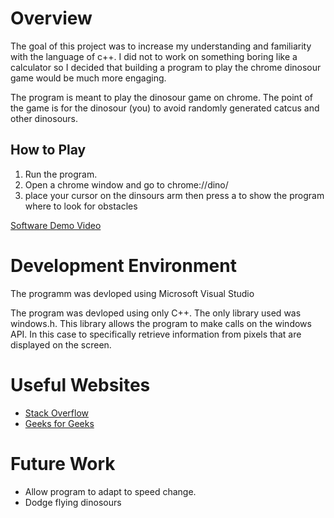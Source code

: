# Overview


The goal of this project was to increase my understanding and familiarity with the language of c++. I did not to work on something boring like a calculator so I decided that building a program to play the chrome dinosour game would be much more engaging. 

The program is meant to play the dinosour game on chrome. The point of the game is for the dinosour (you) to avoid randomly generated catcus and other dinosours. 

## How to Play 
1. Run the program. 
2. Open a chrome window and go to chrome://dino/ 
3. place your cursor on the dinsours arm then press a to show the program where to look for obstacles


[Software Demo Video](https://youtu.be/kR__4YlKR6I)

# Development Environment


The programm was devloped using Microsoft Visual Studio 

The program was devloped using only C++. The only library used was windows.h. This library allows the program to make calls on the windows API. In this case to specifically retrieve information from pixels that are displayed on the screen.  

# Useful Websites


* [Stack Overflow](https://stackoverflow.com/)
* [Geeks for Geeks](https://www.geeksforgeeks.org/)

# Future Work

* Allow program to adapt to speed change. 
* Dodge flying dinosours 
